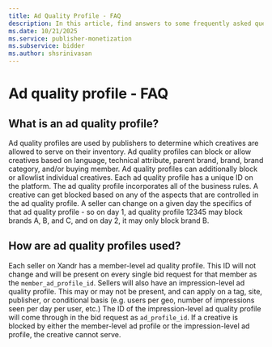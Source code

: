 ```yaml
---
title: Ad Quality Profile - FAQ
description: In this article, find answers to some frequently asked questions regarding Ad Quality Profile.
ms.date: 10/21/2025
ms.service: publisher-monetization
ms.subservice: bidder
ms.author: shsrinivasan
---
```


# Ad quality profile - FAQ

## What is an ad quality profile?

Ad quality profiles are used by publishers to determine which creatives are allowed to serve on their inventory. Ad quality profiles can block or allow creatives based on language, technical attribute, parent brand, brand, brand category, and/or buying member. Ad quality profiles can additionally block or allowlist individual creatives. Each ad quality profile has a unique ID on the platform. The ad quality profile incorporates all of the business rules. A creative can get blocked based on any of the aspects that are controlled in the ad quality profile. A seller can change on a given day the specifics of that ad quality profile - so on day 1, ad quality profile 12345 may block brands A, B, and C, and on day 2, it may only block brand B.

## How are ad quality profiles used?

Each seller on Xandr has a member-level ad quality profile. This ID will not change and will be present on every single bid request for that member as the `member_ad_profile_id`. Sellers will also have an impression-level ad quality profile. This may or may not be present, and can apply on a tag, site, publisher, or conditional basis (e.g. users per geo, number of impressions seen per day per user, etc.) The ID of the impression-level ad quality profile will come through in the bid request as `ad_profile_id`. If a creative is blocked by either the member-level ad profile or the impression-level ad profile, the creative cannot serve.
